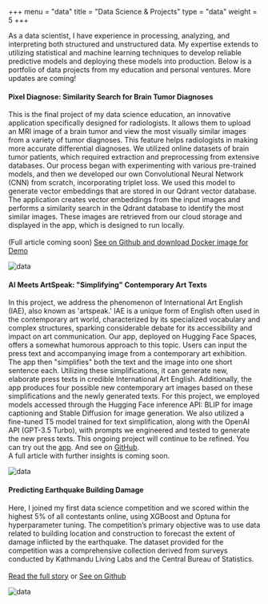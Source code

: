 +++
menu = "data"
title = "Data Science & Projects"
type = "data"
weight = 5
+++

As a data scientist, I have experience in processing, analyzing, and interpreting both structured and unstructured data. My expertise extends to utilizing statistical and machine learning techniques to develop reliable predictive models and deploying these models into production. Below is a portfolio of data projects from my education and personal ventures. More updates are coming!

#### Pixel Diagnose: Similarity Search for Brain Tumor Diagnoses

This is the final project of my data science education, an innovative application specifically designed for radiologists. It allows them to upload an MRI image of a brain tumor and view the most visually similar images from a variety of tumor diagnoses. This feature helps radiologists in making more accurate differential diagnoses. We utilized online datasets of brain tumor patients, which required extraction and preprocessing from extensive databases. Our process began with experimenting with various pre-trained models, and then we developed our own Convolutional Neural Network (CNN) from scratch, incorporating triplet loss. We used this model to generate vector embeddings that are stored in our Qdrant vector database. The application creates vector embeddings from the input images and performs a similarity search in the Qdrant database to identify the most similar images. These images are retrieved from our cloud storage and displayed in the app, which is designed to run locally.<br><br> (Full article coming soon) [See on Github and download Docker image for Demo](https://github.com/pixel-diagnose/pixel-diagnose) 

![data](../images/PixelDiagnose_demo.png)
 
 <p><p>




 #### AI Meets ArtSpeak: "Simplifying" Contemporary Art Texts

 In this project, we address the phenomenon of International Art English (IAE), also known as 'artspeak.' IAE is a unique form of English often used in the contemporary art world, characterized by its specialized vocabulary and complex structures, sparking considerable debate for its accessibility and impact on art communication. Our app, deployed on Hugging Face Spaces, offers a somewhat humorous approach to this topic. Users can input the press text and accompanying image from a contemporary art exhibition. The app then "simplifies" both the text and the image into one short sentence each. Utilizing these simplifications, it can generate new, elaborate press texts in credible International Art English. Additionally, the app produces four possible new contemporary art images based on these simplifications and the newly generated texts. For this project, we employed models accessed through the Hugging Face inference API: BLIP for image captioning and Stable Diffusion for image generation. We also utilized a fine-tuned T5 model trained for text simplification, along with the OpenAI API (GPT-3.5 Turbo), with prompts we engineered and tested to generate the new press texts. This ongoing project will continue to be refined. You can try out the [app](https://huggingface.co/spaces/coztomate/artspeak_reloaded). And see on [GitHub](https://github.com/coztomate/artspeaksimplifier). <br> A full article with further insights is coming soon.

![data](../images/artspeak.png)

<p><p>




#### Predicting Earthquake Building Damage

Here, I joined my first data science competition and we scored within the highest 5% of all contestants online, using XGBoost and Optuna for hyperparameter tuning. The competition’s primary objective was to use data related to building location and construction to forecast the extent of damage inflicted by the earthquake. The dataset provided for the competition was a comprehensive collection derived from surveys conducted by Kathmandu Living Labs and the Central Bureau of Statistics.
<br><br>
[Read the full story](../competition/) or
[See on Github](https://github.com/coztomate/Earthquake_Damage)

![data](../images/features.png)
